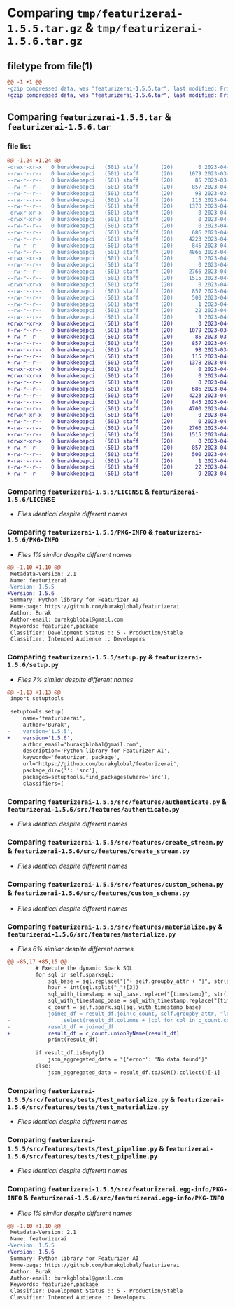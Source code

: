 # Comparing `tmp/featurizerai-1.5.5.tar.gz` & `tmp/featurizerai-1.5.6.tar.gz`

## filetype from file(1)

```diff
@@ -1 +1 @@
-gzip compressed data, was "featurizerai-1.5.5.tar", last modified: Fri Apr 28 21:32:17 2023, max compression
+gzip compressed data, was "featurizerai-1.5.6.tar", last modified: Fri Apr 28 21:41:26 2023, max compression
```

## Comparing `featurizerai-1.5.5.tar` & `featurizerai-1.5.6.tar`

### file list

```diff
@@ -1,24 +1,24 @@
-drwxr-xr-x   0 burakkebapci   (501) staff       (20)        0 2023-04-28 21:32:17.282629 featurizerai-1.5.5/
--rw-r--r--   0 burakkebapci   (501) staff       (20)     1079 2023-03-26 20:50:31.000000 featurizerai-1.5.5/LICENSE
--rw-r--r--   0 burakkebapci   (501) staff       (20)       85 2023-03-26 20:50:31.000000 featurizerai-1.5.5/MANIFEST.in
--rw-r--r--   0 burakkebapci   (501) staff       (20)      857 2023-04-28 21:32:17.282714 featurizerai-1.5.5/PKG-INFO
--rw-r--r--   0 burakkebapci   (501) staff       (20)       98 2023-03-26 20:50:31.000000 featurizerai-1.5.5/pyproject.toml
--rw-r--r--   0 burakkebapci   (501) staff       (20)      115 2023-04-28 21:32:17.282945 featurizerai-1.5.5/setup.cfg
--rw-r--r--   0 burakkebapci   (501) staff       (20)     1378 2023-04-28 21:32:03.000000 featurizerai-1.5.5/setup.py
-drwxr-xr-x   0 burakkebapci   (501) staff       (20)        0 2023-04-28 21:32:17.280029 featurizerai-1.5.5/src/
-drwxr-xr-x   0 burakkebapci   (501) staff       (20)        0 2023-04-28 21:32:17.281293 featurizerai-1.5.5/src/features/
--rw-r--r--   0 burakkebapci   (501) staff       (20)        0 2023-04-22 17:23:59.000000 featurizerai-1.5.5/src/features/__init__.py
--rw-r--r--   0 burakkebapci   (501) staff       (20)      686 2023-04-22 23:39:43.000000 featurizerai-1.5.5/src/features/authenticate.py
--rw-r--r--   0 burakkebapci   (501) staff       (20)     4223 2023-04-28 19:36:07.000000 featurizerai-1.5.5/src/features/create_stream.py
--rw-r--r--   0 burakkebapci   (501) staff       (20)      845 2023-04-23 11:45:28.000000 featurizerai-1.5.5/src/features/custom_schema.py
--rw-r--r--   0 burakkebapci   (501) staff       (20)     4866 2023-04-28 21:31:44.000000 featurizerai-1.5.5/src/features/materialize.py
-drwxr-xr-x   0 burakkebapci   (501) staff       (20)        0 2023-04-28 21:32:17.281695 featurizerai-1.5.5/src/features/tests/
--rw-r--r--   0 burakkebapci   (501) staff       (20)        0 2023-04-25 16:35:40.000000 featurizerai-1.5.5/src/features/tests/__init__.py
--rw-r--r--   0 burakkebapci   (501) staff       (20)     2766 2023-04-28 14:47:29.000000 featurizerai-1.5.5/src/features/tests/test_materialize.py
--rw-r--r--   0 burakkebapci   (501) staff       (20)     1515 2023-04-28 02:38:55.000000 featurizerai-1.5.5/src/features/tests/test_pipeline.py
-drwxr-xr-x   0 burakkebapci   (501) staff       (20)        0 2023-04-28 21:32:17.282496 featurizerai-1.5.5/src/featurizerai.egg-info/
--rw-r--r--   0 burakkebapci   (501) staff       (20)      857 2023-04-28 21:32:17.000000 featurizerai-1.5.5/src/featurizerai.egg-info/PKG-INFO
--rw-r--r--   0 burakkebapci   (501) staff       (20)      500 2023-04-28 21:32:17.000000 featurizerai-1.5.5/src/featurizerai.egg-info/SOURCES.txt
--rw-r--r--   0 burakkebapci   (501) staff       (20)        1 2023-04-28 21:32:17.000000 featurizerai-1.5.5/src/featurizerai.egg-info/dependency_links.txt
--rw-r--r--   0 burakkebapci   (501) staff       (20)       22 2023-04-28 21:32:17.000000 featurizerai-1.5.5/src/featurizerai.egg-info/requires.txt
--rw-r--r--   0 burakkebapci   (501) staff       (20)        9 2023-04-28 21:32:17.000000 featurizerai-1.5.5/src/featurizerai.egg-info/top_level.txt
+drwxr-xr-x   0 burakkebapci   (501) staff       (20)        0 2023-04-28 21:41:26.981077 featurizerai-1.5.6/
+-rw-r--r--   0 burakkebapci   (501) staff       (20)     1079 2023-03-26 20:50:31.000000 featurizerai-1.5.6/LICENSE
+-rw-r--r--   0 burakkebapci   (501) staff       (20)       85 2023-03-26 20:50:31.000000 featurizerai-1.5.6/MANIFEST.in
+-rw-r--r--   0 burakkebapci   (501) staff       (20)      857 2023-04-28 21:41:26.981149 featurizerai-1.5.6/PKG-INFO
+-rw-r--r--   0 burakkebapci   (501) staff       (20)       98 2023-03-26 20:50:31.000000 featurizerai-1.5.6/pyproject.toml
+-rw-r--r--   0 burakkebapci   (501) staff       (20)      115 2023-04-28 21:41:26.981379 featurizerai-1.5.6/setup.cfg
+-rw-r--r--   0 burakkebapci   (501) staff       (20)     1378 2023-04-28 21:41:13.000000 featurizerai-1.5.6/setup.py
+drwxr-xr-x   0 burakkebapci   (501) staff       (20)        0 2023-04-28 21:41:26.977221 featurizerai-1.5.6/src/
+drwxr-xr-x   0 burakkebapci   (501) staff       (20)        0 2023-04-28 21:41:26.979313 featurizerai-1.5.6/src/features/
+-rw-r--r--   0 burakkebapci   (501) staff       (20)        0 2023-04-22 17:23:59.000000 featurizerai-1.5.6/src/features/__init__.py
+-rw-r--r--   0 burakkebapci   (501) staff       (20)      686 2023-04-22 23:39:43.000000 featurizerai-1.5.6/src/features/authenticate.py
+-rw-r--r--   0 burakkebapci   (501) staff       (20)     4223 2023-04-28 19:36:07.000000 featurizerai-1.5.6/src/features/create_stream.py
+-rw-r--r--   0 burakkebapci   (501) staff       (20)      845 2023-04-23 11:45:28.000000 featurizerai-1.5.6/src/features/custom_schema.py
+-rw-r--r--   0 burakkebapci   (501) staff       (20)     4700 2023-04-28 21:40:55.000000 featurizerai-1.5.6/src/features/materialize.py
+drwxr-xr-x   0 burakkebapci   (501) staff       (20)        0 2023-04-28 21:41:26.980022 featurizerai-1.5.6/src/features/tests/
+-rw-r--r--   0 burakkebapci   (501) staff       (20)        0 2023-04-25 16:35:40.000000 featurizerai-1.5.6/src/features/tests/__init__.py
+-rw-r--r--   0 burakkebapci   (501) staff       (20)     2766 2023-04-28 14:47:29.000000 featurizerai-1.5.6/src/features/tests/test_materialize.py
+-rw-r--r--   0 burakkebapci   (501) staff       (20)     1515 2023-04-28 02:38:55.000000 featurizerai-1.5.6/src/features/tests/test_pipeline.py
+drwxr-xr-x   0 burakkebapci   (501) staff       (20)        0 2023-04-28 21:41:26.980935 featurizerai-1.5.6/src/featurizerai.egg-info/
+-rw-r--r--   0 burakkebapci   (501) staff       (20)      857 2023-04-28 21:41:26.000000 featurizerai-1.5.6/src/featurizerai.egg-info/PKG-INFO
+-rw-r--r--   0 burakkebapci   (501) staff       (20)      500 2023-04-28 21:41:26.000000 featurizerai-1.5.6/src/featurizerai.egg-info/SOURCES.txt
+-rw-r--r--   0 burakkebapci   (501) staff       (20)        1 2023-04-28 21:41:26.000000 featurizerai-1.5.6/src/featurizerai.egg-info/dependency_links.txt
+-rw-r--r--   0 burakkebapci   (501) staff       (20)       22 2023-04-28 21:41:26.000000 featurizerai-1.5.6/src/featurizerai.egg-info/requires.txt
+-rw-r--r--   0 burakkebapci   (501) staff       (20)        9 2023-04-28 21:41:26.000000 featurizerai-1.5.6/src/featurizerai.egg-info/top_level.txt
```

### Comparing `featurizerai-1.5.5/LICENSE` & `featurizerai-1.5.6/LICENSE`

 * *Files identical despite different names*

### Comparing `featurizerai-1.5.5/PKG-INFO` & `featurizerai-1.5.6/PKG-INFO`

 * *Files 1% similar despite different names*

```diff
@@ -1,10 +1,10 @@
 Metadata-Version: 2.1
 Name: featurizerai
-Version: 1.5.5
+Version: 1.5.6
 Summary: Python library for Featurizer AI
 Home-page: https://github.com/burakglobal/featurizerai
 Author: Burak
 Author-email: burakgblobal@gmail.com
 Keywords: featurizer,package
 Classifier: Development Status :: 5 - Production/Stable
 Classifier: Intended Audience :: Developers
```

### Comparing `featurizerai-1.5.5/setup.py` & `featurizerai-1.5.6/setup.py`

 * *Files 7% similar despite different names*

```diff
@@ -1,13 +1,13 @@
 import setuptools
 
 setuptools.setup(
     name='featurizerai',
     author='Burak',
-    version='1.5.5',
+    version='1.5.6',
     author_email='burakgblobal@gmail.com',
     description='Python library for Featurizer AI',
     keywords='featurizer, package',
     url='https://github.com/burakglobal/featurizerai',
     package_dir={'': 'src'},
     packages=setuptools.find_packages(where='src'),
     classifiers=[
```

### Comparing `featurizerai-1.5.5/src/features/authenticate.py` & `featurizerai-1.5.6/src/features/authenticate.py`

 * *Files identical despite different names*

### Comparing `featurizerai-1.5.5/src/features/create_stream.py` & `featurizerai-1.5.6/src/features/create_stream.py`

 * *Files identical despite different names*

### Comparing `featurizerai-1.5.5/src/features/custom_schema.py` & `featurizerai-1.5.6/src/features/custom_schema.py`

 * *Files identical despite different names*

### Comparing `featurizerai-1.5.5/src/features/materialize.py` & `featurizerai-1.5.6/src/features/materialize.py`

 * *Files 6% similar despite different names*

```diff
@@ -85,17 +85,15 @@
         # Execute the dynamic Spark SQL
         for sql in self.sparksql:
             sql_base = sql.replace("{"+ self.groupby_attr + "}", str(self.groupby))
             hour = int(sql.split("_")[3])
             sql_with_timestamp = sql_base.replace("{timestamp}", str(int((start_time - timedelta(hours=hour)).timestamp())))
             sql_with_timestamp_base = sql_with_timestamp.replace("{timestamp_base}", str(int((start_time).timestamp())))
             c_count = self.spark.sql(sql_with_timestamp_base)
-            joined_df = result_df.join(c_count, self.groupby_attr, "left") \
-                .select(result_df.columns + [col for col in c_count.columns if col not in result_df.columns])
-            result_df = joined_df
+            result_df = c_count.unionByName(result_df)
             print(result_df)
 
         if result_df.isEmpty():
             json_aggregated_data = "{'error': 'No data found'}"
         else:
             json_aggregated_data = result_df.toJSON().collect()[-1]
```

### Comparing `featurizerai-1.5.5/src/features/tests/test_materialize.py` & `featurizerai-1.5.6/src/features/tests/test_materialize.py`

 * *Files identical despite different names*

### Comparing `featurizerai-1.5.5/src/features/tests/test_pipeline.py` & `featurizerai-1.5.6/src/features/tests/test_pipeline.py`

 * *Files identical despite different names*

### Comparing `featurizerai-1.5.5/src/featurizerai.egg-info/PKG-INFO` & `featurizerai-1.5.6/src/featurizerai.egg-info/PKG-INFO`

 * *Files 1% similar despite different names*

```diff
@@ -1,10 +1,10 @@
 Metadata-Version: 2.1
 Name: featurizerai
-Version: 1.5.5
+Version: 1.5.6
 Summary: Python library for Featurizer AI
 Home-page: https://github.com/burakglobal/featurizerai
 Author: Burak
 Author-email: burakgblobal@gmail.com
 Keywords: featurizer,package
 Classifier: Development Status :: 5 - Production/Stable
 Classifier: Intended Audience :: Developers
```

